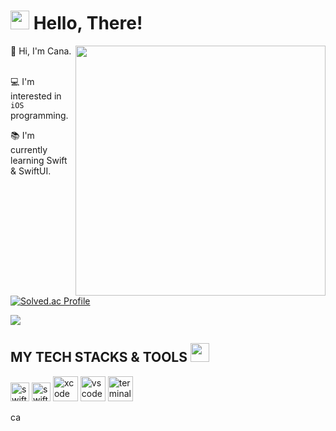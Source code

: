 <h1><img src="https://user-images.githubusercontent.com/76584961/216099537-e1b5f736-96a4-4dee-94f3-5f040a105cfa.gif" style="height: 30px"/> Hello, There!</h1>

<img align="right" src="https://github.com/Anmol-Baranwal/Cool-GIFs-For-GitHub/assets/74038190/0b335028-1d3d-4ee5-b5b3-a373d499be7e" width="400">
👋 Hi, I'm Cana. <br><br>

💻 I'm interested in <code>iOS</code> programming. <br>

📚 I'm currently learning Swift & SwiftUI. <br>

[![Solved.ac Profile](http://mazassumnida.wtf/api/v2/generate_badge?boj=monetary)](https://solved.ac/monetary/)
</p>

<a href="https://hits.seeyoufarm.com"><img src="https://hits.seeyoufarm.com/api/count/incr/badge.svg?url=https%3A%2F%2Fgithub.com%2Fcanaios&count_bg=%23C8A03D&title_bg=%23555555&icon=git.svg&icon_color=%23FFFFFF&title=canaios&edge_flat=false"/></a>

<h2>MY TECH STACKS & TOOLS <img src="https://user-images.githubusercontent.com/74038190/212281780-0afd9616-8310-46e9-a898-c4f5269f1387.gif" style="height: 30px"/></h2>

<p>
   <img width="30" src="https://user-images.githubusercontent.com/76584961/216117810-7c78b892-cb2b-4050-8911-f51ae15cb85e.png" alt="swift">
   <img width="30" src="https://user-images.githubusercontent.com/76584961/216117822-e83f9b0c-3e41-44ac-9da9-05ecf3494c99.png" alt="swiftui">
   <img style="width: 40px;" alt="xcode" src="https://user-images.githubusercontent.com/76584961/216272330-0370238a-e7a8-48df-8d39-28c5cd5c9612.png">
   <img style="width: 40px;" alt="vscode" src="https://user-images.githubusercontent.com/76584961/216272325-ac8b1a90-41ae-42f9-84f9-b9ad9a485a6f.png">
   <img style="width: 40px;" alt="terminal" src="https://user-images.githubusercontent.com/76584961/216279126-7cfa9d77-554a-4753-a600-5e6166074248.png">
</p>
</p>ca
